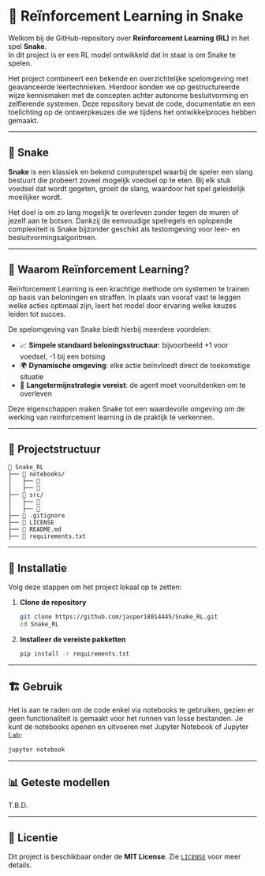 # 🤖 Reïnforcement Learning in Snake

Welkom bij de GitHub-repository over **Reïnforcement Learning (RL)** in het spel **Snake**.  
In dit project is er een RL model ontwikkeld dat in staat is om Snake te spelen.

Het project combineert een bekende en overzichtelijke spelomgeving met geavanceerde leertechnieken. Hierdoor konden we op gestructureerde wijze kennismaken met de concepten achter autonome besluitvorming en zelflerende systemen. Deze repository bevat de code, documentatie en een toelichting op de ontwerpkeuzes die we tijdens het ontwikkelproces hebben gemaakt.

---

## 🐍 Snake

**Snake** is een klassiek en bekend computerspel waarbij de speler een slang bestuurt die probeert zoveel mogelijk voedsel op te eten. Bij elk stuk voedsel dat wordt gegeten, groeit de slang, waardoor het spel geleidelijk moeilijker wordt.  

Het doel is om zo lang mogelijk te overleven zonder tegen de muren of jezelf aan te botsen. Dankzij de eenvoudige spelregels en oplopende complexiteit is Snake bijzonder geschikt als testomgeving voor leer- en besluitvormingsalgoritmen.

---

## 🎯 Waarom Reïnforcement Learning?

Reïnforcement Learning is een krachtige methode om systemen te trainen op basis van beloningen en straffen. In plaats van vooraf vast te leggen welke acties optimaal zijn, leert het model door ervaring welke keuzes leiden tot succes.

De spelomgeving van Snake biedt hierbij meerdere voordelen:

- 📈 **Simpele standaard beloningsstructuur**: bijvoorbeeld +1 voor voedsel, -1 bij een botsing  
- 🌍 **Dynamische omgeving**: elke actie beïnvloedt direct de toekomstige situatie  
- 🧭 **Langetermijnstrategie vereist**: de agent moet vooruitdenken om te overleven

Deze eigenschappen maken Snake tot een waardevolle omgeving om de werking van reinforcement learning in de praktijk te verkennen.

---

## 📁 Projectstructuur

```plaintext
📁 Snake_RL
├── 📁 notebooks/
│   ├── 📜
│   ├── 📜
├── 📁 src/
│   ├── 📜
│   ├── 📜
├── 📜 .gitignore
├── 📜 LICENSE
├── 📜 README.md
├── 📜 requirements.txt
```

---

## 🚀 Installatie

Volg deze stappen om het project lokaal op te zetten:

1. **Clone de repository**
   ```bash
   git clone https://github.com/jasper18014445/Snake_RL.git
   cd Snake_RL
   ```

2. **Installeer de vereiste pakketten**
   ```bash
   pip install -r requirements.txt
   ```

---

## 🏗 Gebruik

Het is aan te raden om de code enkel via notebooks te gebruiken, gezien er geen functionaliteit is gemaakt voor het runnen van losse bestanden. Je kunt de notebooks openen en uitvoeren met Jupyter Notebook of Jupyter Lab:

```bash
jupyter notebook
```

---

## 📊 Geteste modellen

T.B.D.

---

## 📜 Licentie

Dit project is beschikbaar onder de **MIT License**. Zie [`LICENSE`](LICENSE) voor meer details.

